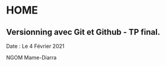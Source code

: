 HOME
===

Versionning avec Git et Github - TP final.
-------------
Date : Le 4 Février 2021

NGOM Mame-Diarra

